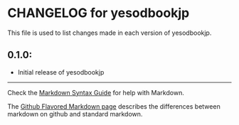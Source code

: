 # CHANGELOG for yesodbookjp

This file is used to list changes made in each version of yesodbookjp.

## 0.1.0:

* Initial release of yesodbookjp

- - -
Check the [Markdown Syntax Guide](http://daringfireball.net/projects/markdown/syntax) for help with Markdown.

The [Github Flavored Markdown page](http://github.github.com/github-flavored-markdown/) describes the differences between markdown on github and standard markdown.
